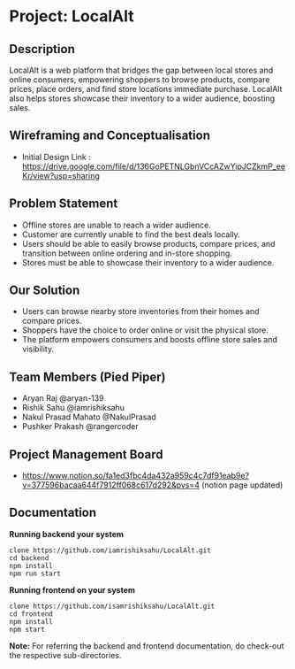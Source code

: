 # Project: LocalAlt

## Description
LocalAlt is a web platform that bridges the gap between local stores and online consumers, empowering shoppers to browse products, compare prices, place orders, and find store locations immediate purchase. LocalAlt also helps stores showcase their inventory to a wider audience, boosting sales.

## Wireframing and Conceptualisation

- Initial Design Link : https://drive.google.com/file/d/136GoPETNLGbnVCcAZwYipJCZkmP_eeKr/view?usp=sharing

## Problem Statement
- Offline stores are unable to reach a wider audience. 
- Customer are currently unable to find the best deals locally.
- Users should be able to easily browse products, compare prices, and transition between online ordering and in-store shopping.
- Stores must be able to showcase their inventory to a wider audience.  

## Our Solution
- Users can browse nearby store inventories from their homes and compare prices.
- Shoppers have the choice to order online or visit the physical store.
- The platform empowers consumers and boosts offline store sales and visibility.

## Team Members (Pied Piper)
- Aryan Raj @aryan-139
- Rishik Sahu @iamrishiksahu
- Nakul Prasad Mahato @NakulPrasad
- Pushker Prakash @rangercoder

## Project Management Board 
- https://www.notion.so/fa1ed3fbc4da432a959c4c7df91eab9e?v=377596bacaa644f7912ff068c617d292&pvs=4
(notion page updated)

## Documentation

**Running backend your system** 
```
clone https://github.com/iamrishiksahu/LocalAlt.git
cd backend
npm install
npm run start
```

**Running frontend on your system**

``` 
clone https://github.com/isamrishiksahu/LocalAlt.git 
cd frontend
npm install
npm start 
```

**Note:**
For referring the backend and frontend documentation, do check-out the respective sub-directories.


